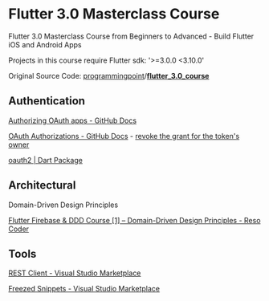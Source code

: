 # Flutter 3.0 Masterclass Course

Flutter 3.0 Masterclass Course from Beginners to Advanced - Build Flutter iOS and Android Apps

Projects in this course require Flutter sdk: '>=3.0.0 <3.10.0'

Original Source Code: [programmingpoint](https://github.com/programmingpoint)/**[flutter_3.0_course](https://github.com/programmingpoint/flutter_3.0_course)**

## Authentication

[Authorizing OAuth apps - GitHub Docs](https://docs.github.com/en/apps/oauth-apps/building-oauth-apps/authorizing-oauth-apps)

[OAuth Authorizations - GitHub Docs](https://docs.github.com/en/rest/apps/oauth-applications?apiVersion=2022-11-28) - [revoke the grant for the token's owner](https://docs.github.com/en/rest/apps/oauth-applications?apiVersion=2022-11-28#delete-an-app-authorization)

[oauth2 | Dart Package](https://pub.dev/packages/oauth2)

## Architectural

Domain-Driven Design Principles 

[Flutter Firebase & DDD Course [1] – Domain-Driven Design Principles - Reso Coder](https://resocoder.com/2020/03/09/flutter-firebase-ddd-course-1-domain-driven-design-principles/)

## Tools

[REST Client - Visual Studio Marketplace](https://marketplace.visualstudio.com/items?itemName=humao.rest-client)

[Freezed Snippets - Visual Studio Marketplace](https://marketplace.visualstudio.com/items?itemName=Arkroot.freezed-snippets)
